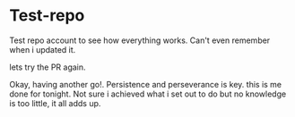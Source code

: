 # Test-repo
Test repo account to see how everything works. 
Can't even remember when i updated it.

lets try the PR again.

Okay, having another go!.
Persistence and perseverance is key.
this is me done for tonight. Not sure i achieved what i set out to do but no knowledge is too little, it all adds up.
